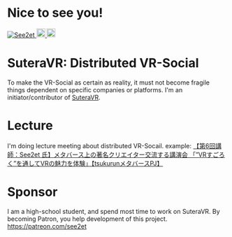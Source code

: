 # Nice to see you!

<p align="left">
  <a href="https://github.com/See2et/See2et/">
    <img src="https://komarev.com/ghpvc/?username=See2et" alt="See2et" />
  </a>
  <a href="http://twitter.com/See2et">
    <img height="20" src="https://img.shields.io/twitter/follow/See2et?label=Twitter&logo=twitter&style=flat" />
  </a>
  <a href="https://github.com/See2et">
    <img height="20" src="https://img.shields.io/github/followers/See2et?label=follow&logo=github&style=flat" />
  </a>
</p>


# SuteraVR: Distributed VR-Social

To make the VR-Social as certain as reality, it must not become fragile things dependent on specific companies or platforms.
I'm an initiator/contributor of [SuteraVR](https://github.com/SuteraVR/SuteraVR).

# Lecture

I'm doing lecture meeting about distributed VR-Socail.
example: [【第6回講師：See2et 氏】メタバース上の著名クリエイター交流する講演会 「”VRすごろく”を通してVRの魅力を体験」【tsukurunメタバースPJ】](https://gunma-tsukurun.jp/involved/event240217/)

# Sponsor

I am a high-school student, and spend most time to work on SuteraVR.
By becoming Patron, you help development of this project.
https://patreon.com/see2et
